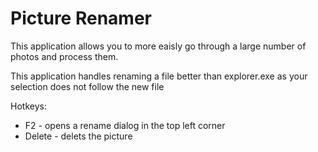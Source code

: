 # Picture Renamer

This application allows you to more eaisly go through a large number of photos and process them.

This application handles renaming a file better than explorer.exe as your selection does not follow the new file

Hotkeys:
- F2 - opens a rename dialog in the top left corner
- Delete - delets the picture
